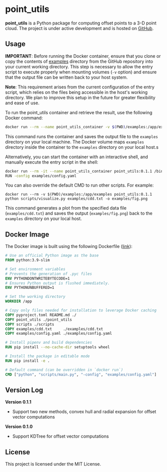 # point_utils

**point_utils** is a Python package for computing offset points to a 3-D point cloud.
The project is under active development and is hosted on [GitHub](https://github.com/RenkeHuang/point_utils).


## Usage
**IMPORTANT**: Before running the Docker container, ensure that you clone or copy the contents of [examples](https://github.com/RenkeHuang/point_utils/tree/main/examples) directory from the GitHub repository into your current working directory. This step is necessary to allow the entry script to execute properly when mounting volumes (`-v` option) and ensure that the output file can be written back to your host system.

**Note**: This requirement arises from the current configuration of the entry script, which relies on the files being accessible in the host's working directory. We plan to improve this setup in the future for greater flexibility and ease of use.

To run the point_utils container and retrieve the result, use the following Docker command:
```bash
docker run --rm --name point_utils_container -v $(PWD)/examples:/app/examples renkeh/point_utils:0.1.1
```
This command runs the container and saves the output file to the `examples` directory
on your local machine.
The Docker volume maps `examples` directory inside the container to the `examples`
directory on your local host.s

Alternatively, you can start the container with an interactive shell, and manually
execute the entry script in the shell:
```bash
docker run --rm -it --name point_utils_container point_utils:0.1.1 /bin/bash
RUN -config examples/config.yaml
```

You can also override the default CMD to run other scripts. For example:
```
docker run --rm -v $(PWD)/examples:/app/examples point_utils:0.1.1 python scripts/visualize.py examples/cdd.txt -o examples/fig.png
```
This command generates a plot from the specified data file (`examples/cdd.txt`) and saves the output (`examples/fig.png`) back to the `examples` directory on your local host.


## Docker Image
The Docker image is built using the following Dockerfile ([link](https://github.com/RenkeHuang/point_utils/blob/main/Dockerfile)):
```dockerfile
# Use an official Python image as the base
FROM python:3.9-slim

# Set environment variables
# Prevents the generation of .pyc files
ENV PYTHONDONTWRITEBYTECODE=1
# Ensures Python output is flushed immediately.
ENV PYTHONUNBUFFERED=1

# Set the working directory
WORKDIR /app

# Copy only files needed for installation to leverage Docker caching
COPY pyproject.toml README.md ./
COPY point_utils ./point_utils
COPY scripts ./scripts
COPY examples/cdd.txt     ./examples/cdd.txt
COPY examples/config.yaml ./examples/config.yaml

# Install pipenv and build dependencies
RUN pip install --no-cache-dir setuptools wheel

# Install the package in editable mode
RUN pip install -e .

# Default command (can be overridden in `docker run`)
CMD ["python", "scripts/main.py", "-config", "examples/config.yaml"]
```
## Version Log
**Version 0.1.1**
- Support two new methods, convex hull and radial expansion for offset vector computations

**Version 0.1.0**
- Support KDTree for offset vector computations

## License
This project is licensed under the MIT License.
